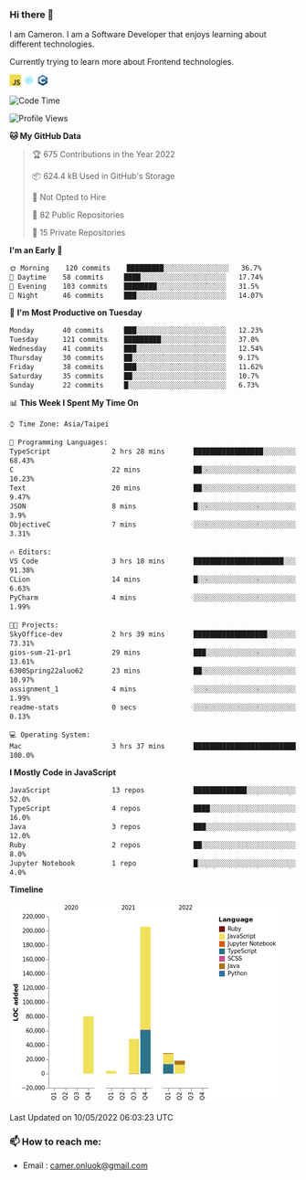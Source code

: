 ### Hi there 👋

I am Cameron. I am a Software Developer that enjoys learning about different technologies.

Currently trying to learn more about Frontend technologies.


<code><img height="20" src="https://raw.githubusercontent.com/github/explore/80688e429a7d4ef2fca1e82350fe8e3517d3494d/topics/javascript/javascript.png"></code>
<code><img height="20" src="https://raw.githubusercontent.com/github/explore/80688e429a7d4ef2fca1e82350fe8e3517d3494d/topics/react/react.png"></code>
<code><img height="20" src="https://raw.githubusercontent.com/github/explore/80688e429a7d4ef2fca1e82350fe8e3517d3494d/topics/cpp/cpp.png"></code>



<!--START_SECTION:waka-->
![Code Time](http://img.shields.io/badge/Code%20Time-414%20hrs%2023%20mins-blue)

![Profile Views](http://img.shields.io/badge/Profile%20Views-94-blue)

**🐱 My GitHub Data** 

> 🏆 675 Contributions in the Year 2022
 > 
> 📦 624.4 kB Used in GitHub's Storage 
 > 
> 🚫 Not Opted to Hire
 > 
> 📜 82 Public Repositories 
 > 
> 🔑 15 Private Repositories  
 > 
**I'm an Early 🐤** 

```text
🌞 Morning    120 commits    █████████░░░░░░░░░░░░░░░░   36.7% 
🌆 Daytime    58 commits     ████░░░░░░░░░░░░░░░░░░░░░   17.74% 
🌃 Evening    103 commits    ████████░░░░░░░░░░░░░░░░░   31.5% 
🌙 Night      46 commits     ███░░░░░░░░░░░░░░░░░░░░░░   14.07%

```
📅 **I'm Most Productive on Tuesday** 

```text
Monday       40 commits     ███░░░░░░░░░░░░░░░░░░░░░░   12.23% 
Tuesday      121 commits    █████████░░░░░░░░░░░░░░░░   37.0% 
Wednesday    41 commits     ███░░░░░░░░░░░░░░░░░░░░░░   12.54% 
Thursday     30 commits     ██░░░░░░░░░░░░░░░░░░░░░░░   9.17% 
Friday       38 commits     ███░░░░░░░░░░░░░░░░░░░░░░   11.62% 
Saturday     35 commits     ██░░░░░░░░░░░░░░░░░░░░░░░   10.7% 
Sunday       22 commits     █░░░░░░░░░░░░░░░░░░░░░░░░   6.73%

```


📊 **This Week I Spent My Time On** 

```text
⌚︎ Time Zone: Asia/Taipei

💬 Programming Languages: 
TypeScript               2 hrs 28 mins       █████████████████░░░░░░░░   68.43% 
C                        22 mins             ██░░░░░░░░░░░░░░░░░░░░░░░   10.23% 
Text                     20 mins             ██░░░░░░░░░░░░░░░░░░░░░░░   9.47% 
JSON                     8 mins              █░░░░░░░░░░░░░░░░░░░░░░░░   3.9% 
ObjectiveC               7 mins              ░░░░░░░░░░░░░░░░░░░░░░░░░   3.31%

🔥 Editors: 
VS Code                  3 hrs 18 mins       ██████████████████████░░░   91.38% 
CLion                    14 mins             █░░░░░░░░░░░░░░░░░░░░░░░░   6.63% 
PyCharm                  4 mins              ░░░░░░░░░░░░░░░░░░░░░░░░░   1.99%

🐱‍💻 Projects: 
SkyOffice-dev            2 hrs 39 mins       ██████████████████░░░░░░░   73.31% 
gios-sum-21-pr1          29 mins             ███░░░░░░░░░░░░░░░░░░░░░░   13.61% 
6300Spring22aluo62       23 mins             ██░░░░░░░░░░░░░░░░░░░░░░░   10.97% 
assignment_1             4 mins              ░░░░░░░░░░░░░░░░░░░░░░░░░   1.99% 
readme-stats             0 secs              ░░░░░░░░░░░░░░░░░░░░░░░░░   0.13%

💻 Operating System: 
Mac                      3 hrs 37 mins       █████████████████████████   100.0%

```

**I Mostly Code in JavaScript** 

```text
JavaScript               13 repos            █████████████░░░░░░░░░░░░   52.0% 
TypeScript               4 repos             ████░░░░░░░░░░░░░░░░░░░░░   16.0% 
Java                     3 repos             ███░░░░░░░░░░░░░░░░░░░░░░   12.0% 
Ruby                     2 repos             ██░░░░░░░░░░░░░░░░░░░░░░░   8.0% 
Jupyter Notebook         1 repo              █░░░░░░░░░░░░░░░░░░░░░░░░   4.0%

```


**Timeline**

![Chart not found](https://raw.githubusercontent.com/camer0nluo/camer0nluo/main/charts/bar_graph.png) 


 Last Updated on 10/05/2022 06:03:23 UTC
<!--END_SECTION:waka-->

### 📫 How to reach me:
- Email : camer.onluok@gmail.com
